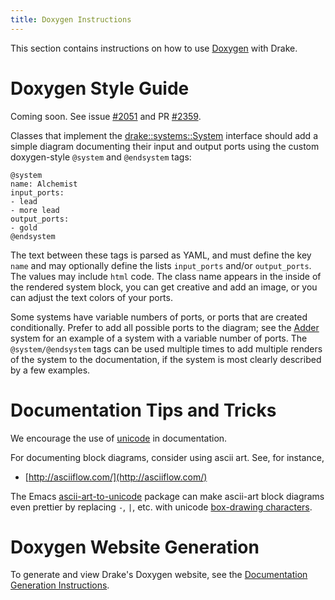```yaml
---
title: Doxygen Instructions
---
```


This section contains instructions on how to use
[Doxygen](http://www.stack.nl/~dimitri/doxygen/) with Drake.

# Doxygen Style Guide

Coming soon. See issue
[#2051](https://github.com/RobotLocomotion/drake/issues/2051) and PR
[#2359](https://github.com/RobotLocomotion/drake/pull/2359).

Classes that implement the [drake::systems::System](https://drake.mit.edu/doxygen_cxx/classdrake_1_1systems_1_1_system.html) interface should add a
simple diagram documenting their input and output ports using the custom doxygen-style ``@system`` and ``@endsystem`` tags:

```
@system
name: Alchemist
input_ports:
- lead
- more lead
output_ports:
- gold
@endsystem
```

The text between these tags is parsed as YAML, and must define the key ``name``
and may optionally define the lists ``input_ports`` and/or ``output_ports``. The
values may include ``html`` code.  The class name appears in the inside of the
rendered system block, you can get creative and add an image, or you can adjust
the text colors of your ports.

Some systems have variable numbers of ports, or ports that are created
conditionally.  Prefer to add all possible ports to the diagram; see the [Adder](https://drake.mit.edu/doxygen_cxx/classdrake_1_1systems_1_1_adder.html)
system for an example of a system with a variable number of ports.  The
``@system/@endsystem`` tags can be used multiple times to add multiple renders
of the system to the documentation, if the system is most clearly described by a
few examples.

# Documentation Tips and Tricks

We encourage the use of [unicode](/unicode_tips_tricks.html) in documentation.

For documenting block diagrams, consider using ascii art.  See, for instance,

* [http://asciiflow.com/](http://asciiflow.com/)

The Emacs [ascii-art-to-unicode](https://elpa.gnu.org/packages/ascii-art-to-unicode.html) package can make
ascii-art block diagrams even prettier by replacing ``-``, ``|``, etc. with unicode
[box-drawing characters](https://en.wikipedia.org/wiki/Box-drawing_character).

# Doxygen Website Generation

To generate and view Drake's Doxygen website, see the
[Documentation Generation Instructions](/documentation_instructions.html).
